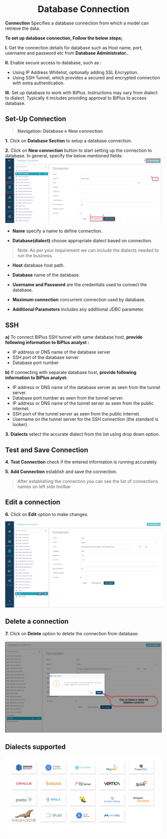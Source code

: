 <center><h1>Database Connection</h1></center>

   **Connection** Specifies a database connection from which a model can retrieve the data.
   
 **To set up database connection, Follow the below steps;**
    
    
**I.**  Get the connection details for database such as Host name, port, username and password etc from **Database Administrator.**.

**II.** Enable secure access to database, such as :
  -  Using  IP Address Whitelist, optionally adding SSL Encryption.
  - Using SSH Tunnel, which provides a secured and encrypted connection with extra authentication.
  
**III.** Set up database to work with BiPlus. Instructions may vary from dialect to dialect. Typically it includes providing approval to BiPlus to access database.

 ## Set-Up Connection

>**Navigation: Database→ New connection**

 **1.** Click on **Database Section** to setup a database connection.

 **2.** Click on **New connection**  button to start setting up the connection to database. In general,  specify the below mentioned fields:
 ![enter image description here](https://raw.githubusercontent.com/sv18042016/fp1/master/images/demo%20image.png)

-  **Name** specify a name to define connection.
 
 - **Database(dialect)** choose appropriate dialect based on  connection. 
 
>Note: As per your requirement we can include the dialects needed to run the business.

- **Host**  database host path.

- **Database** name of the database.

- **Username and Password** are the credentials used to connect the database.

- **Maximum connection** concurrent connection used by  database.

- **Additional Parameters** includes any additional JDBC parameter.

## SSH 

**a)**  To connect BiPlus SSH tunnel with same database host, **provide following information to BiPlus analyst :**
 
  - IP address or DNS name of the database server
  - SSH port of the database server
  - Database port number
  
**b)** If connecting with separate database host, **provide following information to BiPlus analyst:**
  
  - IP address or DNS name of the database server as seen from the tunnel server.
  - Database port number as seen from the tunnel server.
  - IP address or DNS name of the tunnel server as seen from the public internet.
  - SSH port of the tunnel server as seen from the public internet.
  - Username on the tunnel server for the SSH connection (the standard is looker).
  
**3.** **Dialects** select the accurate dialect from the list using drop down option.

## Test and Save Connection

**4.** **Test Connection** check if the entered information is running accurately.

**5.** **Add Connection** establish and save the connection.

>After establishing the connection you can see the list of connections names on left side toolbar

## Edit a connection

   **6.** Click on **Edit** option to make changes.
   
![enter image description here](https://raw.githubusercontent.com/sv18042016/fp1/eae5d23007893f45fcaab8db33c5a707e1a7911a/images/edit_conn.png)

## Delete a connection

**7.** Click on **Delete** option to delete the connection from database.

![enter image description here](https://raw.githubusercontent.com/sv18042016/fp1/eae5d23007893f45fcaab8db33c5a707e1a7911a/images/del_conn.png)

##  Dialects supported

![enter image description here](https://raw.githubusercontent.com/sv18042016/fp1/3bbaa9982fbbf193443bb882f359d2b1cf683390/images/dialects.png)	

<!--stackedit_data:
eyJoaXN0b3J5IjpbMzQ4NDY2ODA3LC0xMTIwNDExNDkzLDE2NT
M0ODMyOF19
-->